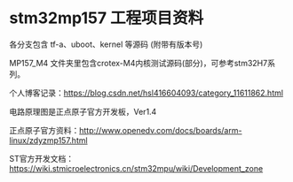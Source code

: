 # stm32mp157 工程项目资料

各分支包含 tf-a、uboot、kernel 等源码 (附带有版本号)

MP157_M4 文件夹里包含crotex-M4内核测试源码(部分)，可参考stm32H7系列。

个人博客记录：https://blog.csdn.net/hsl416604093/category_11611862.html

电路原理图是正点原子官方开发板，Ver1.4

正点原子官方资料：http://www.openedv.com/docs/boards/arm-linux/zdyzmp157.html

ST官方开发文档：https://wiki.stmicroelectronics.cn/stm32mpu/wiki/Development_zone
